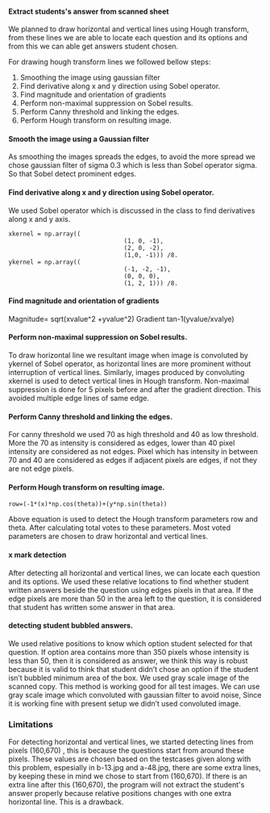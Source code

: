 #### Extract students's answer from scanned sheet

We planned to draw horizontal and vertical lines using Hough transform, from these lines we are able to locate each question and its options and from this we can able get answers student chosen.

For drawing hough transform lines we followed bellow steps:
1. Smoothing the image using gaussian filter
2. Find derivative along x and y direction using Sobel operator.
3. Find magnitude and orientation of gradients
4. Perform non-maximal suppression on Sobel results.
5. Perform Canny threshold and linking the edges.
6. Perform Hough transform on resulting image.

#### Smooth the image using a Gaussian filter
As smoothing the images spreads the edges, to avoid the more spread we chose gaussian filter of sigma 0.3 which is less than Sobel operator sigma. So that Sobel detect prominent edges.

#### Find derivative along x and y direction using Sobel operator.
We used Sobel operator which is discussed in the class to find derivatives along x and y axis. 

```
xkernel = np.array((
                                (1, 0, -1),
                                (2, 0, -2),
                                (1,0, -1))) /8.
ykernel = np.array((
                                (-1, -2, -1),
                                (0, 0, 0),
                                (1, 2, 1))) /8.
```


#### Find magnitude and orientation of gradients
Magnitude= sqrt(xvalue^2 +yvalue^2)
Gradient tan-1(yvalue/xvalye)

#### Perform non-maximal suppression on Sobel results.
To draw horizontal line we resultant image when image is convoluted by ykernel of Sobel operator, as horizontal lines are more prominent without interruption of vertical lines. Similarly, images produced by convoluting xkernel is used to detect vertical lines in Hough transform. 
Non-maximal suppression is done for 5 pixels before and after the gradient direction. This avoided multiple edge lines of same edge.

#### Perform Canny threshold and linking the edges.
For canny threshold we used 70 as high threshold and 40 as low threshold. More the 70 as intensity is considered as edges, lower than 40 pixel intensity are considered as not edges. Pixel which has intensity in between 70 and 40 are considered as edges if adjacent pixels are edges, if not they are not edge pixels.

#### Perform Hough transform on resulting image.
```
row=(-1*(x)*np.cos(theta))+(y*np.sin(theta))

```
Above equation is used to detect the Hough transform parameters row and theta. After calculating total votes to these parameters. Most voted parameters are chosen to draw horizontal and vertical lines.

#### x mark detection
After detecting all horizontal and vertical lines, we can locate each question and its options. We used these relative locations to find whether student written answers beside the question using edges pixels in that area. If the edge pixels are more than 50 in the area left to the question, it is considered that student has written some answer in that area.

#### detecting student bubbled answers.
We used relative positions to know which option student selected for that question. If option area contains more than 350 pixels whose intensity is less than 50, then it is considered as answer, we think this way is robust because it is valid to think that student didn’t chose an option if the student isn’t bubbled minimum area of the box. We used gray scale image of the scanned copy. This method is working good for all test images. We can use gray scale image which convoluted with gaussian filter to avoid noise, Since it is working fine with present setup we didn’t used convoluted image.


### Limitations
For detecting horizontal and vertical lines, we started detecting lines from pixels (160,670) , this is because the questions start from around these pixels. These values are chosen based on the testcases given along with this problem, espesially in b-13.jpg and a-48.jpg,  there are some extra lines, by keeping these in mind we chose to start from (160,670). If there is an extra line after this (160,670), the program will not extract the student's answer properly because relative positions changes with one extra horizontal line. This is a drawback.



